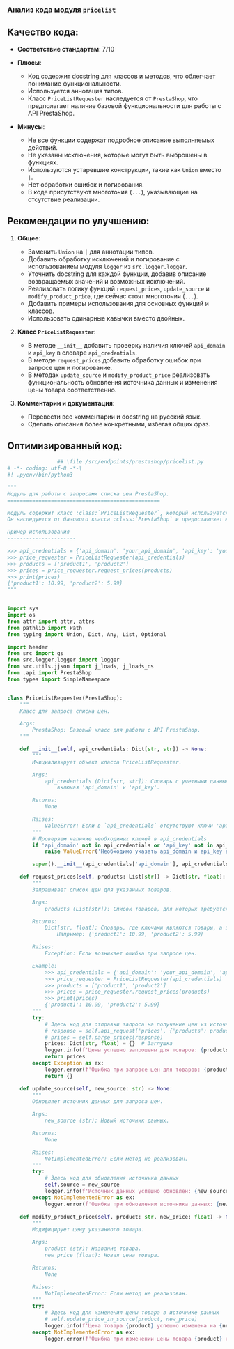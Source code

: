 ### **Анализ кода модуля `pricelist`**

## Качество кода:
- **Соответствие стандартам**: 7/10
- **Плюсы**:
  - Код содержит docstring для классов и методов, что облегчает понимание функциональности.
  - Используется аннотация типов.
  - Класс `PriceListRequester` наследуется от `PrestaShop`, что предполагает наличие базовой функциональности для работы с API PrestaShop.

- **Минусы**:
  - Не все функции содержат подробное описание выполняемых действий.
  - Не указаны исключения, которые могут быть выброшены в функциях.
  - Используются устаревшие конструкции, такие как `Union` вместо `|`.
  - Нет обработки ошибок и логирования.
  - В коде присутствуют многоточия (`...`), указывающие на отсутствие реализации.

## Рекомендации по улучшению:

1. **Общее**:
   - Заменить `Union` на `|` для аннотации типов.
   - Добавить обработку исключений и логирование с использованием модуля `logger` из `src.logger.logger`.
   - Уточнить docstring для каждой функции, добавив описание возвращаемых значений и возможных исключений.
   - Реализовать логику функций `request_prices`, `update_source` и `modify_product_price`, где сейчас стоят многоточия (`...`).
   - Добавить примеры использования для основных функций и классов.
   - Использовать одинарные кавычки вместо двойных.

2. **Класс `PriceListRequester`**:
   - В методе `__init__` добавить проверку наличия ключей `api_domain` и `api_key` в словаре `api_credentials`.
   - В методе `request_prices` добавить обработку ошибок при запросе цен и логирование.
   - В методах `update_source` и `modify_product_price` реализовать функциональность обновления источника данных и изменения цены товара соответственно.

3. **Комментарии и документация**:
   - Перевести все комментарии и docstring на русский язык.
   - Сделать описания более конкретными, избегая общих фраз.

## Оптимизированный код:

```python
                ## \file /src/endpoints/prestashop/pricelist.py
# -*- coding: utf-8 -*-\
#! .pyenv/bin/python3

"""
Модуль для работы с запросами списка цен PrestaShop.
=================================================

Модуль содержит класс :class:`PriceListRequester`, который используется для запроса списка цен из PrestaShop.
Он наследуется от базового класса :class:`PrestaShop` и предоставляет методы для получения и обновления цен товаров.

Пример использования
----------------------

>>> api_credentials = {'api_domain': 'your_api_domain', 'api_key': 'your_api_key'}
>>> price_requester = PriceListRequester(api_credentials)
>>> products = ['product1', 'product2']
>>> prices = price_requester.request_prices(products)
>>> print(prices)
{'product1': 10.99, 'product2': 5.99}
"""


import sys
import os
from attr import attr, attrs
from pathlib import Path
from typing import Union, Dict, Any, List, Optional

import header
from src import gs
from src.logger.logger import logger
from src.utils.jjson import j_loads, j_loads_ns
from .api import PrestaShop
from types import SimpleNamespace


class PriceListRequester(PrestaShop):
    """
    Класс для запроса списка цен.

    Args:
        PrestaShop: Базовый класс для работы с API PrestaShop.
    """

    def __init__(self, api_credentials: Dict[str, str]) -> None:
        """
        Инициализирует объект класса PriceListRequester.

        Args:
            api_credentials (Dict[str, str]): Словарь с учетными данными для API,
                включая 'api_domain' и 'api_key'.

        Returns:
            None

        Raises:
            ValueError: Если в `api_credentials` отсутствуют ключи 'api_domain' или 'api_key'.
        """
        # Проверяем наличие необходимых ключей в api_credentials
        if 'api_domain' not in api_credentials or 'api_key' not in api_credentials:
            raise ValueError('Необходимо указать api_domain и api_key в api_credentials')

        super().__init__(api_credentials['api_domain'], api_credentials['api_key'])

    def request_prices(self, products: List[str]) -> Dict[str, float]:
        """
        Запрашивает список цен для указанных товаров.

        Args:
            products (List[str]): Список товаров, для которых требуется получить цены.

        Returns:
            Dict[str, float]: Словарь, где ключами являются товары, а значениями - их цены.
                Например: {'product1': 10.99, 'product2': 5.99}

        Raises:
            Exception: Если возникает ошибка при запросе цен.

        Example:
            >>> api_credentials = {'api_domain': 'your_api_domain', 'api_key': 'your_api_key'}
            >>> price_requester = PriceListRequester(api_credentials)
            >>> products = ['product1', 'product2']
            >>> prices = price_requester.request_prices(products)
            >>> print(prices)
            {'product1': 10.99, 'product2': 5.99}
        """
        try:
            # Здесь код для отправки запроса на получение цен из источника данных
            # response = self.api_request('prices', {'products': products})
            # prices = self.parse_prices(response)
            prices: Dict[str, float] = {}  # Заглушка
            logger.info(f'Цены успешно запрошены для товаров: {products}')
            return prices
        except Exception as ex:
            logger.error(f'Ошибка при запросе цен для товаров: {products}', ex, exc_info=True)
            return {}

    def update_source(self, new_source: str) -> None:
        """
        Обновляет источник данных для запроса цен.

        Args:
            new_source (str): Новый источник данных.

        Returns:
            None

        Raises:
            NotImplementedError: Если метод не реализован.
        """
        try:
            # Здесь код для обновления источника данных
            self.source = new_source
            logger.info(f'Источник данных успешно обновлен: {new_source}')
        except NotImplementedError as ex:
            logger.error(f'Ошибка при обновлении источника данных: {new_source}', ex, exc_info=True)

    def modify_product_price(self, product: str, new_price: float) -> None:
        """
        Модифицирует цену указанного товара.

        Args:
            product (str): Название товара.
            new_price (float): Новая цена товара.

        Returns:
            None

        Raises:
            NotImplementedError: Если метод не реализован.
        """
        try:
            # Здесь код для изменения цены товара в источнике данных
            # self.update_price_in_source(product, new_price)
            logger.info(f'Цена товара {product} успешно изменена на {new_price}')
        except NotImplementedError as ex:
            logger.error(f'Ошибка при изменении цены товара {product} на {new_price}', ex, exc_info=True)
